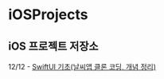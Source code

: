 # iOSProjects

## iOS 프로젝트 저장소

12/12 - <a href=./clone_coding/SwiftUI-Weather>SwiftUI 기초(날씨앱 클론 코딩, 개념 정리)</a>
